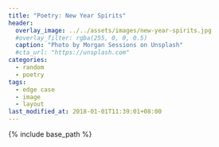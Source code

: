 ```yaml
---
title: "Poetry: New Year Spirits"
header:
  overlay_image: ../../assets/images/new-year-spirits.jpg
  #overlay_filter: rgba(255, 0, 0, 0.5)
  caption: "Photo by Morgan Sessions on Unsplash"
  #cta_url: "https://unsplash.com"
categories:
  - random
  - poetry
tags:
  - edge case
  - image
  - layout
last_modified_at: 2018-01-01T11:39:01+08:00
---
```


{% include base_path %}

